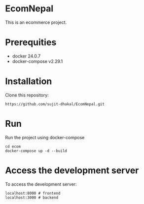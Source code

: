 # EcomNepal

This is an ecommerce project.

# Prerequities

- docker 24.0.7
- docker-compose v2.29.1

# Installation

Clone this repository:

    https://github.com/sujit-dhakal/EcomNepal.git

# Run

Run the project using docker-compose

    cd ecom
    docker-compose up -d --build

# Access the development server

To access the development server:

    localhost:8000 # frontend
    localhost:3000 # backend
